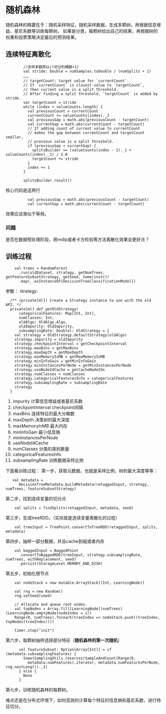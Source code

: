 # 随机森林
随机森林的精要在于：随机采样特征，随机采样数据，生成多颗树。再根据信息增益、基尼系数等训练每颗树。
如果是分类，每颗树给出自己的结果，再根据树的权重和投票策略决定最后的预测结果。

## 连续特征离散化
```
        //总样本数除以/(切分的桶数+1)
        val stride: Double = numSamples.toDouble / (numSplits + 1)
        。。。
        // targetCount: target value for `currentCount`.
        // If `currentCount` is closest value to `targetCount`,
        // then current value is a split threshold.
        // After finding a split threshold, `targetCount` is added by stride.
        var targetCount = stride
        while (index < valueCounts.length) {
          val previousCount = currentCount
          currentCount += valueCounts(index)._2
          val previousGap = math.abs(previousCount - targetCount)
          val currentGap = math.abs(currentCount - targetCount)
          // If adding count of current value to currentCount
          // makes the gap between currentCount and targetCount smaller,
          // previous value is a split threshold.
          if (previousGap < currentGap) {
            splitsBuilder += (valueCounts(index - 1)._1 + valueCounts(index)._1) / 2.0
            targetCount += stride
          }
          index += 1
        }

        splitsBuilder.result()

```

核心代码是这两行
```
          val previousGap = math.abs(previousCount - targetCount)
          val currentGap = math.abs(currentCount - targetCount)
```

效果应该类似于等频。

### 问题
是否在数据预处理阶段，用mdlp或者卡方检验等方法离散化效果会更好点？

## 训练过程

```
    val trees = RandomForest
      .run(oldDataset, strategy, getNumTrees, getFeatureSubsetStrategy, getSeed, Some(instr))
      .map(_.asInstanceOf[DecisionTreeClassificationModel])
```

参数：
strategy:
```
  /** (private[ml]) Create a Strategy instance to use with the old API. */
  private[ml] def getOldStrategy(
      categoricalFeatures: Map[Int, Int],
      numClasses: Int,
      oldAlgo: OldAlgo.Algo,
      oldImpurity: OldImpurity,
      subsamplingRate: Double): OldStrategy = {
    val strategy = OldStrategy.defaultStrategy(oldAlgo)
    strategy.impurity = oldImpurity
    strategy.checkpointInterval = getCheckpointInterval
    strategy.maxBins = getMaxBins
    strategy.maxDepth = getMaxDepth
    strategy.maxMemoryInMB = getMaxMemoryInMB
    strategy.minInfoGain = getMinInfoGain
    strategy.minInstancesPerNode = getMinInstancesPerNode
    strategy.useNodeIdCache = getCacheNodeIds
    strategy.numClasses = numClasses
    strategy.categoricalFeaturesInfo = categoricalFeatures
    strategy.subsamplingRate = subsamplingRate
    strategy
  }
```

1. impurity 计算信息增益或者基尼系数
2. checkpointInterval checkpoint间隔
3. maxBins 连续特征的最大分箱数
4. maxDepth 决策树的最大深度
5. maxMemoryInMB 最大内存
6. minInfoGain 最小信息熵
7. minInstancesPerNode
8. useNodeIdCache
9. numClasses 分类的类别数量
10. categoricalFeaturesInfo
11. subsamplingRate 训练数据采样比例

下面看训练过程：
第一步，获取元数据，也就是采样比例，树的最大深度等等：
```
   val metadata =
      DecisionTreeMetadata.buildMetadata(retaggedInput, strategy, numTrees, featureSubsetStrategy)
```

第二步，找到连续变量的切分点

```
    val splits = findSplits(retaggedInput, metadata, seed)

```

第三步，生成treeRDD。（实际就是连续变量离散化的过程）
```
    val treeInput = TreePoint.convertToTreeRDD(retaggedInput, splits, metadata)

```

第四步，抽样一部分数据，并且cache到磁或者内存
```
    val baggedInput = BaggedPoint
      .convertToBaggedRDD(treeInput, strategy.subsamplingRate, numTrees, withReplacement, seed)
      .persist(StorageLevel.MEMORY_AND_DISK)
```

第五步，初始化根节点
```
    val nodeStack = new mutable.ArrayStack[(Int, LearningNode)]

    val rng = new Random()
    rng.setSeed(seed)

    // Allocate and queue root nodes.
    val topNodes = Array.fill[LearningNode](numTrees)(LearningNode.emptyNode(nodeIndex = 1))
    Range(0, numTrees).foreach(treeIndex => nodeStack.push((treeIndex, topNodes(treeIndex))))

    timer.stop("init")
```

第六步，每颗树抽样选择部分特征（**随机森林的第一次随机**）
```
      val featureSubset: Option[Array[Int]] = if (metadata.subsamplingFeatures) {
        Some(SamplingUtils.reservoirSampleAndCount(Range(0,
          metadata.numFeatures).iterator, metadata.numFeaturesPerNode, rng.nextLong())._1)
      } else {
        None
      }
```

第七步，训练随机森林的每颗树。

难点还是在分布式环境下，如何高效的计算每个特征的信息熵和基尼系数，进行特征切分。


